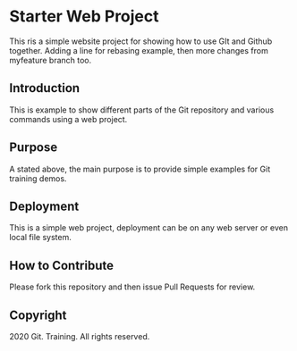 # Starter Web Project

This ris a simple website project for showing how to use GIt and Github together. Adding a line for rebasing example, then more changes from myfeature branch too.
## Introduction

This is example to show different parts of the Git repository and various commands using a web project.

## Purpose

A stated above, the main purpose is to provide simple examples for Git training demos.
## Deployment

This is a simple web project, deployment can be on any web server or even local file system.
## How to Contribute

Please fork this repository and then issue Pull Requests for review.

## Copyright

2020 Git. Training. All rights reserved.